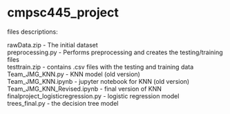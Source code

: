 # cmpsc445_project  

files descriptions:  

rawData.zip - The initial dataset  
preprocessing.py - Performs preprocessing and creates the testing/training files  
testtrain.zip - contains .csv files with the testing and training data  
Team_JMG_KNN.py - KNN model  (old version)  
Team_JMG_KNN.ipynb - jupyter notebook for KNN  (old version)  
Team_JMG_KNN_Revised.ipynb - final version of KNN  
finalproject_logisticregression.py - logistic regression model  
trees_final.py - the decision tree model  
